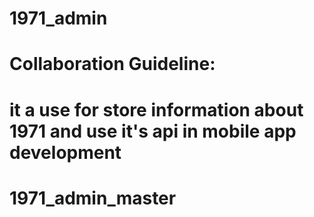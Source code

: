 # 1971_admin
# Collaboration Guideline:

# it a use for store information about 1971 and use it's api in mobile app development 
# 1971_admin_master
